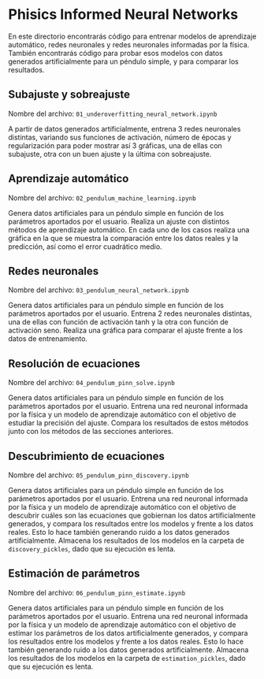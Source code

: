 # Phisics Informed Neural Networks

En este directorio encontrarás código para entrenar modelos de aprendizaje automático, redes neuronales y redes neuronales informadas por la física. También encontrarás código para probar esos modelos con datos generados artificialmente para un péndulo simple, y para comparar los resultados. 

## Subajuste y sobreajuste

Nombre del archivo: `01_underoverfitting_neural_network.ipynb`

A partir de datos generados artificialmente, entrena $3$ redes neuronales distintas, variando sus funciones de activación, número de épocas y regularización para poder mostrar así $3$ gráficas, una de ellas con subajuste, otra con un buen ajuste y la última con sobreajuste.

## Aprendizaje automático

Nombre del archivo: `02_pendulum_machine_learning.ipynb`

Genera datos artificiales para un péndulo simple en función de los parámetros aportados por el usuario. Realiza un ajuste con distintos métodos de aprendizaje automático. En cada uno de los casos realiza una gráfica en la que se muestra la comparación entre los datos reales y la predicción, así como el error cuadrático medio.

## Redes neuronales

Nombre del archivo: `03_pendulum_neural_network.ipynb`

Genera datos artificiales para un péndulo simple en función de los parámetros aportados por el usuario. Entrena $2$ redes neuronales distintas, una de ellas con función de activación tanh y la otra con función de activación seno. Realiza una gráfica para comparar el ajuste frente a los datos de entrenamiento.

## Resolución de ecuaciones

Nombre del archivo: `04_pendulum_pinn_solve.ipynb`

Genera datos artificiales para un péndulo simple en función de los parámetros aportados por el usuario. Entrena una red neuronal informada por la física y un modelo de aprendizaje automático con el objetivo de estudiar la precisión del ajuste. Compara los resultados de estos métodos junto con los métodos de las secciones anteriores.

## Descubrimiento de ecuaciones

Nombre del archivo: `05_pendulum_pinn_discovery.ipynb`

Genera datos artificiales para un péndulo simple en función de los parámetros aportados por el usuario. Entrena una red neuronal informada por la física y un modelo de aprendizaje automático con el objetivo de descubrir cuáles son las ecuaciones que gobiernan los datos artificialmente generados, y compara los resultados entre los modelos y frente a los datos reales. Esto lo hace también generando ruido a los datos generados artificialmente. Almacena los resultados de los modelos en la carpeta de `discovery_pickles`, dado que su ejecución es lenta.

## Estimación de parámetros

Nombre del archivo: `06_pendulum_pinn_estimate.ipynb`

Genera datos artificiales para un péndulo simple en función de los parámetros aportados por el usuario. Entrena una red neuronal informada por la física y un modelo de aprendizaje automático con el objetivo de estimar los parámetros de los datos artificialmente generados, y compara los resultados entre los modelos y frente a los datos reales. Esto lo hace también generando ruido a los datos generados artificialmente. Almacena los resultados de los modelos en la carpeta de `estimation_pickles`, dado que su ejecución es lenta.
